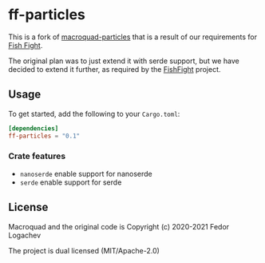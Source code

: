 # ff-particles

This is a fork of [macroquad-particles](https://github.com/not-fl3/macroquad/tree/master/particles) that is a result of our requirements for [Fish Fight](https://github.com/fishfight/FishFight).

The original plan was to just extend it with serde support, but we have decided to extend it further, as required by the [FishFight](https://github.com/fishfight/FishFight) project.

## Usage

To get started, add the following to your `Cargo.toml`:

```toml
[dependencies]
ff-particles = "0.1"
```

### Crate features

- `nanoserde` enable support for nanoserde
- `serde` enable support for serde

## License

Macroquad and the original code is Copyright (c) 2020-2021 Fedor Logachev

The project is dual licensed (MIT/Apache-2.0)

